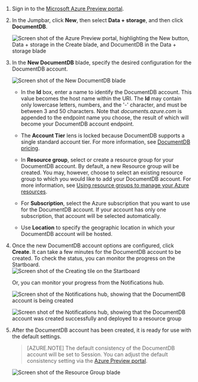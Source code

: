 1.	Sign in to the [Microsoft Azure Preview portal](https://portal.azure.com/).
2.	In the Jumpbar, click **New**, then select **Data + storage**, and then click **DocumentDB**. 

	![Screen shot of the Azure Preview portal, highlighting the New button, Data + storage in the Create blade, and DocumentDB in the Data + storage blade][1]   

	<!-- Alternatively, from the Startboard, you can browse the Azure Marketplace, select **Data + storage**, choose **DocumentDB**, and then click **Create**.  -->
	
	<!-- ![Screen shot of the Azure Preview portal, showing the Marketplace blade with the DocumentDB tile highlighted, and the DocumentDB blade with the Create button highlighted][2]    -->
   

3. In the **New DocumentDB** blade, specify the desired configuration for the DocumentDB account. 
 
	![Screen shot of the New DocumentDB blade][3] 


	- In the **Id** box, enter a name to identify the DocumentDB account. This value becomes the host name within the URI. The **Id** may contain only lowercase letters, numbers, and the '-' character, and must be between 3 and 50 characters. Note that *documents.azure.com* is appended to the endpoint name you choose, the result of which will become your DocumentDB account endpoint.

	- The **Account Tier** lens is locked because DocumentDB supports a single standard account tier. For more information, see [DocumentDB pricing](http://go.microsoft.com/fwlink/p/?LinkID=402317&clcid=0x409).

	- In **Resource group**, select or create a resource group for your DocumentDB account.  By default, a new Resource group will be created.  You may, however, choose to select an existing resource group to which you would like to add your DocumentDB account. For more information, see [Using resource groups to manage your Azure resources](resource-group-portal.md).

	- For **Subscription**, select the Azure subscription that you want to use for the DocumentDB account. If your account has only one subscription, that account will be selected automatically.
 
	- Use **Location** to specify the geographic location in which your DocumentDB account will be hosted.   

4.	Once the new DocumentDB account options are configured, click **Create**.  It can take a few minutes for the DocumentDB account to be created.  To check the status, you can monitor the progress on the Startboard.  
	![Screen shot of the Creating tile on the Startboard][4]  
  
	Or, you can monitor your progress from the Notifications hub.  

	![Screen shot of the Notifications hub, showing that the DocumentDB account is being created][5]  

	![Screen shot of the Notifications hub, showing that the DocumentDB account was created successfully and deployed to a resource group][6]

5.	After the DocumentDB account has been created, it is ready for use with the default settings.

	> [AZURE.NOTE] The default consistency of the DocumentDB account will be set to Session.  You can adjust the default consistency setting via the [Azure Preview portal](https://portal.azure.com/#gallery/Microsoft.DocumentDB).  
 
    ![Screen shot of the Resource Group blade][7]  


<!--Image references-->
[1]: media/documentdb-create-dbaccount/ca1.png
[2]: media/documentdb-create-dbaccount/ca2.png
[3]: media/documentdb-create-dbaccount/ca3.png
[4]: media/documentdb-create-dbaccount/ca4.png
[5]: media/documentdb-create-dbaccount/ca5.png
[6]: media/documentdb-create-dbaccount/ca6.png
[7]: media/documentdb-create-dbaccount/ca7.png

[How to: Create a DocumentDB account]: #Howto
[Next steps]: #NextSteps
[documentdb-manage]:documentdb-manage.md
